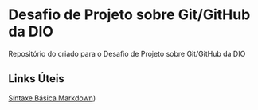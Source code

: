 # Desafio de Projeto sobre Git/GitHub da DIO
Repositório do criado para o Desafio de Projeto sobre Git/GitHub da DIO

## Links Úteis
[Síntaxe Básica Markdown](https://wwww.markdownguide.org/basic.syntax/))
